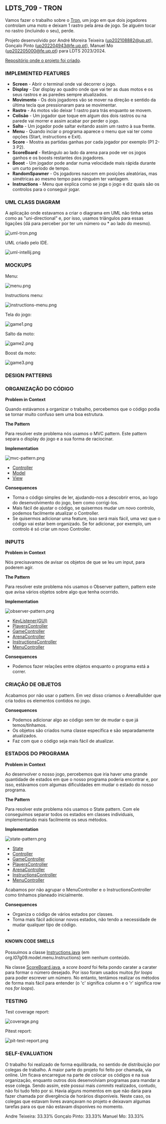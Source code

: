 ## LDTS_709 - TRON

Vamos fazer o trabalho sobre o [Tron](https://en.wikipedia.org/wiki/Tron_(video_game)), um jogo em que dois jogadores controlam uma moto e deixam 1 rastro pela área de jogo. Se alguém tocar no rastro (incluindo o seu), perde.

Projeto desenvolvido por André Moreira Teixeira (up202108882@up.pt), Gonçalo Pinto (up202204943@fe.up.pt), Manuel Mo (up202205000@fe.up.pt) para LDTS 2023/2024.

[Repositório onde o projeto foi criado](https://github.com/Minigonga/Tron).

### IMPLEMENTED FEATURES

- **Screen** - Abrir o terminal onde vai decorrer o jogo.
- **Display** - Dar display ao quadro onde que vai ter as duas motos e os seus rastros e as paredes sempre atualizados.
- **Movimento** - Os dois jogadores vão se mover na direção e sentido da última tecla que pressionaram para se movimentar.
- **Rastro** - As motos vão deixar 1 rastro para trás enquanto se movem.
- **Colisão** - Um jogador que toque em algum dos dois rastros ou na parede vai morrer e assim acabar por perder o jogo.
- **Salto** - Um jogador pode saltar evitando assim um rastro à sua frente.
- **Menu** - Quando inciar o programa aparece o menu que vai ter como opções (Start, instructions e Exit).
- **Score** - Mostra as partidas ganhas por cada jogador por exemplo (P1 2-3 P2).
- **ScoreBoard** - Retângulo ao lado da arena para pode ver os jogos ganhos e os boosts restantes dos jogadores.
- **Boost** - Um jogador pode andar numa velocidade mais rápida durante um curto período de tempo.
- **RandomSpawner** - Os jogadores nascem em posições aleatórias, mas simétricas ao mesmo tempo para ninguém ter vantagem.
- **Instructions** - Menu que explica como se joga o jogo e diz quais são os controlos para o conseguir jogar.

### UML CLASS DIAGRAM

A aplicação onde estavamos a criar o diagrama em UML não tinha setas como as "uni-directional" e, por isso, usamos triângulos para essas ligações (dá para perceber por ter um número ou * ao lado do mesmo).

![uml-tron.png](images%2Fuml-tron.png)

UML criado pelo IDE.

![uml-intellij.png](images%2Fuml-intellij.png)

### MOCKUPS

Menu:

![menu.png](images%2Fmenu.png)

Instructions menu:

![instructions-menu.png](images%2Finstructions-menu.png)

Tela do jogo:

![game1.png](images%2Fgame1.png)

Salto da moto:

![game2.png](images%2Fgame2.png)

Boost da moto:

![game3.png](images%2Fgame3.png)

### DESIGN PATTERNS

### ORGANIZAÇÃO DO CÓDIGO

**Problem in Context**

Quando estávamos a organizar o trabalho, percebemos que o código podia se tornar muito confuso sem uma boa estrutura.

**The Pattern**

Para resolver este problema nós usamos o MVC pattern. Este pattern separa o display do jogo e a sua forma de raciocinar.

**Implementation**

![mvc-pattern.png](images%2Fmvc-pattern.png)

- [Controller](https://github.com/FEUP-LDTS-2023/project-l07gr09/tree/master/src/main/java/org/l07g09/controller)
- [Model](https://github.com/FEUP-LDTS-2023/project-l07gr09/tree/master/src/main/java/org/l07g09/model)
- [View](https://github.com/FEUP-LDTS-2023/project-l07gr09/tree/master/src/main/java/org/l07g09/viewer)

**Consequences**

- Torna o código simples de ler, ajudando-nos a descobrir erros, ao logo do desenvolvimento do jogo, bem como corrigi-los.
- Mais fácil de ajustar o código, se quisermos mudar um novo controlo, podemos facilmente atualizar o Controller.
- Se quisermos adicionar uma feature, isso será mais fácil, uma vez que o código vai estar bem organizado. Se for adicionar, por exemplo, um controlo é só criar um novo Controller.

### INPUTS

**Problem in Context**

Nós precisavamos de avisar os objetos de que se leu um input, para poderem agir.

**The Pattern**

Para resolver este problema nós usamos o Observer pattern, pattern este que avisa vários objetos sobre algo que tenha ocorrido.

**Implementation**

![observer-pattern.png](images%2Fobserver-pattern.png)

- [KeyListener(GUI)](https://github.com/FEUP-LDTS-2023/project-l07gr09/tree/master/src/main/java/org/l07g09/gui)
- [PlayersController](https://github.com/FEUP-LDTS-2023/project-l07gr09/blob/master/src/main/java/org/l07g09/controller/game/PlayersController.java)
- [GameController](https://github.com/FEUP-LDTS-2023/project-l07gr09/blob/master/src/main/java/org/l07g09/controller/game/GameController.java)
- [ArenaController](https://github.com/FEUP-LDTS-2023/project-l07gr09/blob/master/src/main/java/org/l07g09/controller/game/ArenaController.java)
- [InstructionsController](https://github.com/FEUP-LDTS-2023/project-l07gr09/blob/master/src/main/java/org/l07g09/controller/menu/InstructionsController.java)
- [MenuController](https://github.com/FEUP-LDTS-2023/project-l07gr09/blob/master/src/main/java/org/l07g09/controller/menu/MenuController.java)

**Consequences**

- Podemos fazer relações entre objetos enquanto o programa está a correr.

### CRIAÇÃO DE OBJETOS

Acabamos por não usar o pattern. Em vez disso criamos o ArenaBuilder que cria todos os elementos contidos no jogo.

**Consequences**

- Podemos adicionar algo ao código sem ter de mudar o que já temos/tínhamos.
- Os objetos são criados numa classe específica e são separadamente atualizados.
- Faz com que o código seja mais fácil de atualizar.

### ESTADOS DO PROGRAMA

**Problem in Context**

Ao desenvolver o nosso jogo, percebemos que iria haver uma grande quantidade de estados em que o nosso programa poderia encontrar e, por isso, estávamos com algumas dificuldades em mudar o estado do nosso programa.

**The Pattern**

Para resolver este problema nós usamos o State pattern. Com ele conseguimos separar todos os estados em classes individuais, implementando mais facilmente os seus métodos.

**Implementation**

![state-pattern.png](images%2Fstate-pattern.png)

- [State](https://github.com/FEUP-LDTS-2023/project-l07gr09/blob/master/src/main/java/org/l07g09/states/State.java)
- [Controller](https://github.com/FEUP-LDTS-2023/project-l07gr09/blob/master/src/main/java/org/l07g09/controller/Controller.java)
- [GameController](https://github.com/FEUP-LDTS-2023/project-l07gr09/blob/master/src/main/java/org/l07g09/controller/game/GameController.java)
- [PlayersController](https://github.com/FEUP-LDTS-2023/project-l07gr09/blob/master/src/main/java/org/l07g09/controller/game/PlayersController.java)
- [ArenaController](https://github.com/FEUP-LDTS-2023/project-l07gr09/blob/master/src/main/java/org/l07g09/controller/game/ArenaController.java)
- [InstructionsController](https://github.com/FEUP-LDTS-2023/project-l07gr09/blob/master/src/main/java/org/l07g09/controller/menu/InstructionsController.java)
- [MenuController](https://github.com/FEUP-LDTS-2023/project-l07gr09/blob/master/src/main/java/org/l07g09/controller/menu/MenuController.java)

Acabamos por não agrupar o MenuController e o InstructionsController como tinhamos planeado inicialmente.

**Consequences**

- Organiza o código de vários estados por classes.
- Torna mais fácil adicionar novos estados, não tendo a necessidade de mudar qualquer tipo de código.
- 
#### KNOWN CODE SMELLS

Possuímos a classe [Instructions.java](https://github.com/FEUP-LDTS-2023/project-l07gr09/blob/master/src/main/java/org/l07g09/model/menu/Instructions.java) (em org.l07g09.model.menu.Instructions) sem nenhum conteúdo.

Na classe [ScoreBoard.java](https://github.com/FEUP-LDTS-2023/project-l07gr09/blob/master/src/main/java/org/l07g09/model/game/scoreboard/ScoreBoard.java), a _score board_ foi feita pondo carater a carater para formar o número desejado. Por isso foram usados muitos _for loops_ para poder escrever um número. No entanto, tentámos realizar os métodos de forma mais fácil para entender (o 'c' significa column e o 'r' significa row nos _for loops_).

### TESTING

Test coverage report:

![coverage.png](images%2Fcoverage.png)

Pitest report:

![pit-test-report.png](images%2Fpit-test-report.png)

### SELF-EVALUATION

O trabalho foi realizado de forma equilibrada, no sentido de distribuição por colegas de trabalho. A maior parte do projeto foi feito por chamada, via online. Um ficava encarregue na parte de colocar os códigos e na sua organização, enquanto outros dois desenvolviam programas para mandar a esse colega. Sendo assim, este possui mais _commits_ realizados, contudo, não foi tudo feito por si.
Havia alguns momentos em que não daria para fazer chamada por divergência de horários disponíveis. Neste caso, os colegas que estavam livres avançavam no projeto e deixavam algumas tarefas para os que não estavam disponíves no momento.

Andre Teixeira: 33.33%
Gonçalo Pinto: 33.33%
Manuel Mo: 33.33%